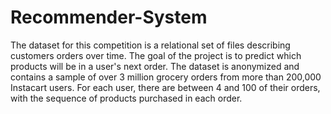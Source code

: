 # Recommender-System

The dataset for this competition is a relational set of files describing customers orders over time. The goal of the project is to predict which products will be in a user's next order. The dataset is anonymized and contains a sample of over 3 million grocery orders from more than 200,000 Instacart users. For each user, there are between 4 and 100 of their orders, with the sequence of products purchased in each order.
